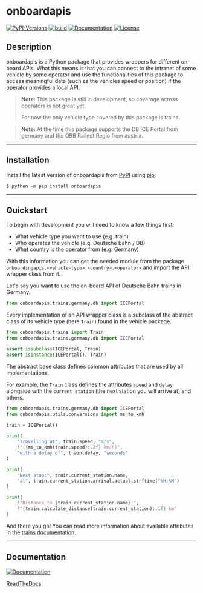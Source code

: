 # onboardapis

[![PyPI-Versions](https://img.shields.io/pypi/pyversions/onboardapis)](https://pypi.org/project/onboardapis)
[![build](https://img.shields.io/github/workflow/status/felix-zenk/onboardapis/publish-to-pypi)](https://github.com/felix-zenk/onboardapis)
[![Documentation](https://img.shields.io/readthedocs/onboardapis)](https://onboardapis.readthedocs.io/en/latest/)
[![License](https://img.shields.io/github/license/felix-zenk/onboardapis)](https://github.com/felix-zenk/onboardapis/blob/main/LICENSE)

## Description

onboardapis is a Python package that provides wrappers for different on-board APIs.
What this means is that you can connect to the intranet of some vehicle by some operator 
and use the functionalities of this package to access meaningful data (such as the vehicles speed or position) 
if the operator provides a local API.

> **Note:** This package is still in development, so coverage across operators is not great yet.
> 
> For now the only vehicle type covered by this package is trains.

> **Note:** At the time this package supports the DB ICE Portal from germany and the ÖBB Railnet Regio from austria.
> 
> 

---

## Installation

Install the latest version of onboardapis from [PyPI](https://pypi.org/project/onboardapis) using [pip](https://pip.pypa.io/en/stable/installation/):

```shell
$ python -m pip install onboardapis
```

---

## Quickstart

To begin with development you will need to know a few things first:

* What vehicle type you want to use (e.g. train)
* Who operates the vehicle (e.g. Deutsche Bahn / DB)
* What country is the operator from (e.g. Germany)

With this information you can get the needed module from the package 
``onboardingapis.<vehicle-type>.<country>.<operator>`` 
and import the API wrapper class from it.

Let's say you want to use the on-board API of Deutsche Bahn trains in Germany.

```python
from onboardapis.trains.germany.db import ICEPortal
```

Every implementation of an API wrapper class is a subclass of the abstract class of its vehicle type
(here ``Train``) found in the vehicle package.

```python
from onboardapis.trains import Train
from onboardapis.trains.germany.db import ICEPortal

assert issubclass(ICEPortal, Train)
assert isinstance(ICEPortal(), Train)
```

The abstract base class defines common attributes that are used by all implementations.

For example, the ``Train`` class defines the attributes ``speed`` and ``delay`` alongside with the ``current station``
(the next station you will arrive at) and others.

```python
from onboardapis.trains.germany.db import ICEPortal
from onboardapis.utils.conversions import ms_to_kmh

train = ICEPortal()

print(
    "Travelling at", train.speed, "m/s",
    f"({ms_to_kmh(train.speed):.2f} km/h)",
    "with a delay of", train.delay, "seconds"
)

print(
    "Next stop:", train.current_station.name, 
    "at", train.current_station.arrival.actual.strftime("%H:%M")
)

print(
    f"Distance to {train.current_station.name}:",
    f"{train.calculate_distance(train.current_station):.1f} km"
)
```
And there you go!
You can read more information about available attributes in the [trains documentation](https://onboardapis.readthedocs.io/en/latest/source/onboardapis.trains.html).

---

## Documentation
[![Documentation](https://img.shields.io/readthedocs/onboardapis)](https://onboardapis.readthedocs.io/en/latest/)

[ReadTheDocs](https://onboardapis.readthedocs.io/en/latest/)
